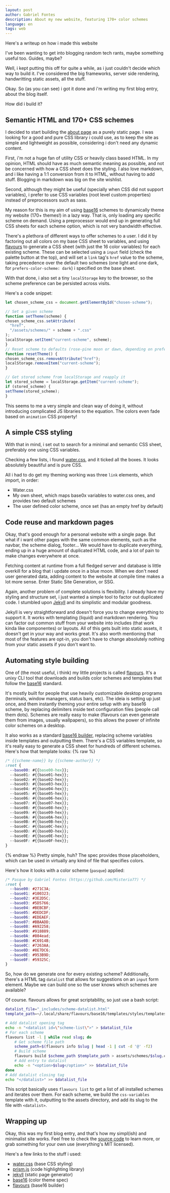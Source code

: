 ```yaml
---
layout: post
author: Gabriel Fontes
description: About my new website, featuring 170+ color schemes
language: en
tags: web
---
```


Here's a writeup on how i made this website

I've been wanting to get into blogging random tech rants, maybe something useful too. Guides, maybe?

Well, i kept putting this off for quite a while, as i just couldn't decide which way to build it. I've considered the big frameworks, server side rendering, handwritting static assets, all the stuff.

Okay. So (as you can see) i got it done and i'm writing my first blog entry, about the blog itself.

How did i build it?


## Semantic HTML and 170+ CSS schemes
I decided to start building the [about page](/) as a purely static page. I was looking for a good and pure CSS library i could use, as to keep the site as simple and lightweight as possible, considering i don't need any dynamic content.

First, i'm not a huge fan of utility CSS or heavily class based HTML. In my opinion, HTML should have as much semantic meaning as possible, and not be concerned with how a CSS sheet does the styling. I also love markdown, and i like having a 1:1 conversion from it to HTML, without having to add stuff. Blogging in markdown was big on the site wishlist.

Second, although they might be useful (specially when CSS did not support variables), i prefer to use CSS variables (root level custom properties) instead of preprocessors such as sass.

My reason for this is my aim of using [base16](https://github.com/chriskempson/base16) schemes to dynamically theme my website (170+ themes!) in a lazy way. That is, only loading any specific scheme on demand. Using a preprocessor would end up in generating full CSS sheets for each scheme option, which is not very bandwidth effective.

There's a plethora of different ways to offer schemes to a user. I did it by factoring out all colors on my base CSS sheet to variables, and using [flavours](https://github.com/misterio77/flavours) to generate a CSS sheet (with just the 16 color variables) for each existing scheme. These can be selected using a `input` field (check the palette button at the top), and will set a `link` tag's `href` value to the scheme, taking precedence over the default two schemes (one light and one dark, for `prefers-color-scheme: dark`) i specified on the base sheet.

With that done, i also set a tiny `localStorage` key to the browser, so the scheme preference can be persisted across visits.

Here's a code snippet:
```js
let chosen_scheme_css = document.getElementById("chosen-scheme");

// Set a given scheme
function setTheme(scheme) {
chosen_scheme_css.setAttribute(
  "href",
  "/assets/schemes/" + scheme + ".css"
);
localStorage.setItem("current-scheme", scheme);
}
// Reset scheme to defaults (rose-pine moon or dawn, depending on preference)
function resetTheme() {
chosen_scheme_css.removeAttribute("href");
localStorage.removeItem("current-scheme");
}

// Get stored scheme from localStorage and reapply it
let stored_scheme = localStorage.getItem("current-scheme");
if (stored_scheme) {
setTheme(stored_scheme);
}
```

This seems to me a very simple and clean way of doing it, without introducing complicated JS libraries to the equation. The colors even fade based on `animation` CSS property!

## A simple CSS styling

With that in mind, i set out to search for a minimal and semantic CSS sheet, preferably one using CSS variables.

Checking a few lists, i found [water.css](https://watercss.kognise.dev/), and it ticked all the boxes. It looks absolutely beautiful and is pure CSS.

All i had to do get my theming working was three `link` elements, which import, in order:
- Water.css
- My own sheet, which maps base0x variables to water.css ones, and provides two default schemes
- The user defined color scheme, once set (has an empty href by default)

## Code reuse and markdown pages

Okay, that's good enough for a personal website with a single page. But what if i want other pages with the same common elements, such as the navbar, the scheme dialog, footer... We would have to duplicate everything, ending up in a huge amount of duplicated HTML code, and a lot of pain to make changes everywhere at once.

Fetching content at runtime from a full fledged server and database is little overkill for a blog that i update once in a blue moon. When we don't need user generated data, adding content to the website at compile time makes a lot more sense. Enter Static Site Generation, or SSG.

Again, another problem of complete solutions is flexibility. I already have my styling and structure set, i just wanted a simple tool to factor out duplicated code. I stumbled upon [Jekyll](https://jekyllrb.com/) and its simplistic and modular goodness.

Jekyll is very straightforward and doesn't force you to change everything to support it. It works with templating (liquid) and markdown rendering. You can factor out common stuff from your website into includes (that work kinda like componentes) or layouts. All of this gets built into static assets, it doesn't get in your way and works great. It's also worth mentioning that most of the features are opt-in, you don't have to change absolutely nothing from your static assets if you don't want to.

## Automating style building

One of (the most useful, i think) my little projects is called [flavours](https://github.com/misterio77/flavours). It's a unixy CLI tool that downloads and builds color schemes and templates that follow the [base16](https://github.com/chriskempson/base16) standard.

It's mostly built for people that use heavily customizable desktop programs (terminals, window managers, status bars, etc). The ideia is setting up just once, and them instantly theming your entire setup with any base16 scheme, by replacing delimiters inside text configuration files (people call them dots). Schemes are really easy to make (flavours can even generate them from images, usually wallpapers), so this allows the power of infinite color schemes on a desktop.

It also works as a standard [base16 builder](https://github.com/chriskempson/base16/blob/master/builder.md), replacing scheme variables inside templates and outputting them. There's a CSS variables template, so it's really easy to generate a CSS sheet for hundreds of different schemes. Here's how that template looks:
{% raw %}
```css
/* {{scheme-name}} by {{scheme-author}} */
:root {
  --base00: #{{base00-hex}};
  --base01: #{{base01-hex}};
  --base02: #{{base02-hex}};
  --base03: #{{base03-hex}};
  --base04: #{{base04-hex}};
  --base05: #{{base05-hex}};
  --base06: #{{base06-hex}};
  --base07: #{{base07-hex}};
  --base08: #{{base08-hex}};
  --base09: #{{base09-hex}};
  --base0A: #{{base0A-hex}};
  --base0B: #{{base0B-hex}};
  --base0C: #{{base0C-hex}};
  --base0D: #{{base0D-hex}};
  --base0E: #{{base0E-hex}};
  --base0F: #{{base0F-hex}};
}
```
{% endraw %}
Pretty simple, huh? The spec provides those placeholders, which can be used in virtually any kind of file that specifies colors.

Here's how it looks with a color scheme (`pasque`) applied:
```css
/* Pasque by Gabriel Fontes (https://github.com/Misterio77) */
:root {
  --base00: #271C3A;
  --base01: #100323;
  --base02: #3E2D5C;
  --base03: #5D5766;
  --base04: #BEBCBF;
  --base05: #DEDCDF;
  --base06: #EDEAEF;
  --base07: #BBAADD;
  --base08: #A92258;
  --base09: #918889;
  --base0A: #804ead;
  --base0B: #C6914B;
  --base0C: #7263AA;
  --base0D: #8E7DC6;
  --base0E: #953B9D;
  --base0F: #59325C;
}
```

So, how do we generate one for every existing scheme? Additionally, there's a HTML tag `datalist` that allows for suggestions on an `input` form element. Maybe we can build one so the user knows which schemes are available?

Of course. flavours allows for great scriptability, so just use a bash script:
```bash
datalist_file="_includes/scheme-datalist.html"
template_path=~/.local/share/flavours/base16/templates/styles/templates/css-variables.mustache

# Add datalist opening tag
echo -n "<datalist id=\"scheme-list\">" > $datalist_file
# For each scheme
flavours list -l | while read slug; do
    # Get scheme file path
    scheme_path=$(flavours info $slug | head -1 | cut -d '@' -f2)
    # Build scheme
    flavours build $scheme_path $template_path > assets/schemes/$slug.css
    # Add entry to datalist
    echo -n "<option>$slug</option>" >> $datalist_file
done
# Add datalist closing tag
echo "</datalist>" >> $datalist_file
```

This script basically uses `flavours list` to get a list of all installed schemes and iterates over them. For each scheme, we build the `css-variables` template with it, outputting to the assets directory, and add its slug to the file with `<datalist>`.


## Wrapping up

Okay, this was my first blog entry, and that's how my simpl(ish) and minimalist site works. Feel free to check the [source code](https://github.com/misterio77/misterio-me) to learn more, or grab something for your own use (everything's MIT licensed).

Here's a few links to the stuff i used:
- [water.css](https://github.com/kognise/water.css) (base CSS styling)
- [prism.js](https://github.com/PrismJS/prism/) (code highlighting library)
- [jekyll](https://jekyllrb.com/) (static page generator)
- [base16](https://github.com/chriskempson/base16) (color theme spec)
- [flavours](https://github.com/misterio77/flavours) (base16 builder)
